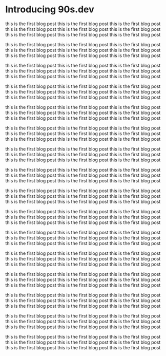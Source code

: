 # Introducing 90s.dev

this is the first blog post
this is the first blog post
this is the first blog post
this is the first blog post
this is the first blog post
this is the first blog post
this is the first blog post
this is the first blog post
this is the first blog post

this is the first blog post
this is the first blog post
this is the first blog post
this is the first blog post
this is the first blog post
this is the first blog post
this is the first blog post
this is the first blog post
this is the first blog post

this is the first blog post
this is the first blog post
this is the first blog post
this is the first blog post
this is the first blog post
this is the first blog post
this is the first blog post
this is the first blog post
this is the first blog post

this is the first blog post
this is the first blog post
this is the first blog post
this is the first blog post
this is the first blog post
this is the first blog post
this is the first blog post
this is the first blog post
this is the first blog post

this is the first blog post
this is the first blog post
this is the first blog post
this is the first blog post
this is the first blog post
this is the first blog post
this is the first blog post
this is the first blog post
this is the first blog post

this is the first blog post
this is the first blog post
this is the first blog post
this is the first blog post
this is the first blog post
this is the first blog post
this is the first blog post
this is the first blog post
this is the first blog post

this is the first blog post
this is the first blog post
this is the first blog post
this is the first blog post
this is the first blog post
this is the first blog post
this is the first blog post
this is the first blog post
this is the first blog post

this is the first blog post
this is the first blog post
this is the first blog post
this is the first blog post
this is the first blog post
this is the first blog post
this is the first blog post
this is the first blog post
this is the first blog post


this is the first blog post
this is the first blog post
this is the first blog post
this is the first blog post
this is the first blog post
this is the first blog post
this is the first blog post
this is the first blog post
this is the first blog post


this is the first blog post
this is the first blog post
this is the first blog post
this is the first blog post
this is the first blog post
this is the first blog post
this is the first blog post
this is the first blog post
this is the first blog post


this is the first blog post
this is the first blog post
this is the first blog post
this is the first blog post
this is the first blog post
this is the first blog post
this is the first blog post
this is the first blog post
this is the first blog post


this is the first blog post
this is the first blog post
this is the first blog post
this is the first blog post
this is the first blog post
this is the first blog post
this is the first blog post
this is the first blog post
this is the first blog post


this is the first blog post
this is the first blog post
this is the first blog post
this is the first blog post
this is the first blog post
this is the first blog post
this is the first blog post
this is the first blog post
this is the first blog post


this is the first blog post
this is the first blog post
this is the first blog post
this is the first blog post
this is the first blog post
this is the first blog post
this is the first blog post
this is the first blog post
this is the first blog post


this is the first blog post
this is the first blog post
this is the first blog post
this is the first blog post
this is the first blog post
this is the first blog post
this is the first blog post
this is the first blog post
this is the first blog post


this is the first blog post
this is the first blog post
this is the first blog post
this is the first blog post
this is the first blog post
this is the first blog post
this is the first blog post
this is the first blog post
this is the first blog post

